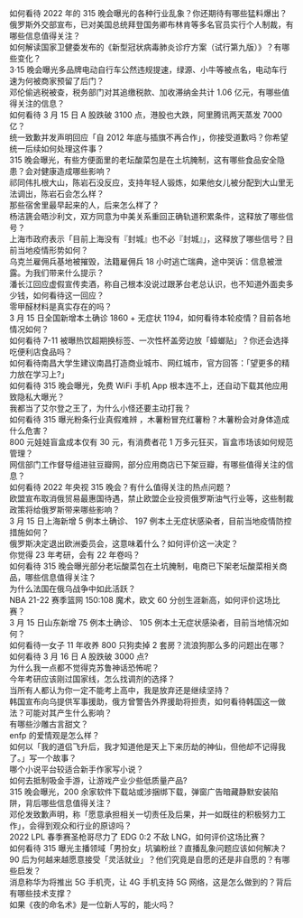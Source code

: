 如何看待 2022 年的 315 晚会曝光的各种行业乱象？你还期待有哪些猛料爆出？  
俄罗斯外交部宣布，已对美国总统拜登国务卿布林肯等多名官员实行个人制裁，有哪些信息值得关注？  
如何解读国家卫健委发布的《新型冠状病毒肺炎诊疗方案（试行第九版）》？有哪些变化？  
3·15 晚会曝光多品牌电动自行车公然违规提速，绿源、小牛等被点名，电动车行速为何被商家预留了后门？  
邓伦偷逃税被查，税务部门对其追缴税款、加收滞纳金共计 1.06 亿元，有哪些值得关注的信息？  
如何看待 3 月 15 日 A 股跌破 3100 点，港股也大跌，阿里腾讯两天蒸发 7000 亿？  
统一致歉并发声明回应「自 2012 年底与插旗不再合作」，你接受道歉吗？你希望统一后续如何处理这件事？  
315 晚会曝光，有些方便面里的老坛酸菜包是在土坑腌制，这有哪些食品安全隐患？会对健康造成哪些影响？  
祁同伟扎根大山，陈岩石没反应，支持年轻人锻炼，如果他女儿被分配到大山里无法调出，陈岩石会怎么样？  
那些宿舍里最早起来的人，后来怎么样了？  
杨洁篪会晤沙利文，双方同意为中美关系重回正确轨道积累条件，这释放了哪些信号？  
上海市政府表示「目前上海没有『封城』也不必『封城』」，这释放了哪些信号？目前当地疫情形势如何？  
乌克兰雇佣兵基地被摧毁，法籍雇佣兵 18 小时逃亡瑞典，途中哭诉：信息被泄露。为我们带来什么提示？  
潘长江回应虚假宣传卖酒，称自己根本没说过跟茅台老总认识，也不知道外面卖多少钱，如何看待这一回应？  
零甲醛材料是真实存在的吗？  
3 月 15 日全国新增本土确诊 1860 + 无症状 1194，如何看待本轮疫情？目前各地情况如何？  
如何看待 7-11 被曝热饮超期换标签、一次性杯盖旁边放「蟑螂贴」？你还会选择吃便利店食品吗？  
如何看待南昌大学生建议南昌打造商业城市、网红城市，官方回答：「望更多的精力放在学习上?」  
如何看待 315 晚会曝光，免费 WiFi 手机 App 根本连不上，还自动下载其他应用致隐私大曝光？  
我都当了艾尔登之王了，为什么小怪还要主动打我？  
如何看待 315 曝光粉条行业真假难辨 ，木薯粉冒充红薯粉？木薯粉会对身体造成什么危害？  
800 元娃娃盲盒成本仅有 30 元，有消费者花 1 万多元狂买，盲盒市场该如何规范管理？  
网信部门工作督导组进驻豆瓣网，部分应用商店已下架豆瓣，有哪些值得关注的信息？  
如何看待 2022 年央视 315 晚会？有什么值得关注的热点问题？  
欧盟宣布取消俄贸易最惠国待遇，禁止欧盟企业投资俄罗斯油气行业等，这些制裁政策将给俄罗斯带来哪些影响？  
3 月 15 日上海新增 5 例本土确诊、 197 例本土无症状感染者，目前当地疫情防控措施如何？  
俄罗斯决定退出欧洲委员会，这意味着什么？如何评价这一决定？  
你觉得 23 年考研，会有 22 年卷吗？  
如何看待 315 晚会曝光部分老坛酸菜包在土坑腌制，电商已下架老坛酸菜相关商品，哪些信息值得关注？  
为什么法国在俄乌战争中如此活跃？  
NBA 21-22 赛季篮网 150:108 魔术，欧文 60 分创生涯新高，如何评价这场比赛？  
3 月 15 日山东新增 75 例本土确诊、 105 例本土无症状感染者，目前当地情况如何？  
如何看待一女子 11 年收养 800 只狗卖掉 2 套房？流浪狗那么多的问题出在哪？  
如何看待 3 月 16 日 A 股跌破 3000 点?  
为什么我一点都不觉得克苏鲁神话恐怖呢？  
今年考研应该刚过国家线，怎么找调剂的选择？  
当所有人都认为你一定不能考上高中，我是放弃还是继续坚持？  
韩国宣布向乌提供军事援助，俄方曾警告外界援助将担责，如何看待韩国这一做法？可能对其产生什么影响？  
有哪些沙雕古言甜文？  
enfp 的爱情观是怎么样？  
如何以「我的道侣飞升后，我才知道他是天上下来历劫的神仙，但他却不记得我了。」写一个故事？  
哪个小说平台较适合新手作家写小说？  
如何去抵制吸金手游，让游戏产业少些低质量产品?  
315 晚会曝光，200 余家软件下载站或涉捆绑下载，弹窗广告暗藏静默安装陷阱，背后哪些信息值得关注？  
邓伦发致歉声明，称「愿意承担相关一切责任及后果，并一如既往的积极努力工作」，会得到观众和行业的原谅吗？  
2022 LPL 春季赛圣枪哥尽力了 EDG 0:2 不敌 LNG，如何评价这场比赛？  
如何看待 315 曝光主播领域「男扮女」坑骗粉丝？直播乱象问题应该如何解决？  
90 后为何越来越愿意接受「灵活就业」？他们究竟是自愿的还是非自愿的？有哪些启发？  
消息称华为将推出 5G 手机壳，让 4G 手机支持 5G 网络，这是怎么做到的？背后有哪些技术支撑？  
如果《夜的命名术》是一位新人写的，能火吗？  
